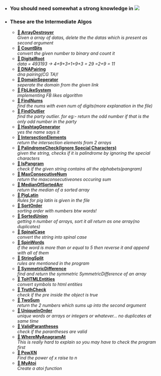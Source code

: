 - ### You should need somewhat a strong knowledge in <img src="https://img.shields.io/badge/JavaScript-323330?style=for-the-badge&logo=javascript&logoColor=F7DF1E" />

- ### These are the Intermediate Algos
  - **[🥈 ArrayDestroyer](arr-destroyer.js)** <br> _Given a array of datas, delete the the datas which is present as second argument_
  - **[🥈 CountBits](count-bits.js)** <br> _convert the given number to binary and count it_
  - **[🥈 DigitalRoot](digital-root.js)** <br> _data = 493193 -> 4+9+3+1+9+3 = 29 =2+9 = 11_
  - **[🥈 DNAPairing](dnapairingCGTA.js)** <br> _dna pairing(CG TA)!_
  - **[🥈 DomainSeperator](domain-seperator.js)** <br> _seperate the domain from the given link_
  - **[🥈 FbLikeSystem](fb-likes-algorithm.js)** <br> _implementing FB likes algorithm_
  - **[🥈 FindNums](find-nums.js)** <br> _find the nums with even num of digits(more explanation in the file)_
  - **[🥈 FindOutlier](findoutlier.js)** <br> _find the party outlier. for eg:- return the odd number if that is the only odd number in the party_
  - **[🥈 HashtagGenerator](hashtag-generator.js)** <br> _yes the name says it_
  - **[🥈 IntersectionElements](intersection-elements.js)** <br> _return the intersection elements from 2 arrays_
  - **[🥈 PalindromeCheck(Ignore Special Characters)](is-pali-without-special-characters.js)** <br> _given the string, checks if it is palindrome by ignoring the special characters_
  - **[🥈 IsPangram](ispangram.js)** <br> _check if the given string contains all the alphabets(pangram)_
  - **[🥈 MaxConsecutiveNum](maxconsecutiveones.js)** <br> _return the maxconsecutiveones occuring sum_
  - **[🥈 MedianOfSortedArr](median-of-sorted-arr.js)** <br> _return the median of a sorted array_
  - **[🥈 PigLatin](pig-latin.js)** <br> _Rules for pig latin is given in the file_
  - **[🥈 SortOrder](sort-order.js)** <br> _sorting order with numbers btw words!_
  - **[🥈 SortedUnion](sorted-union.js)** <br> _getting n number of arrays, sort it all return as one array(no duplicates)_
  - **[🥈 SpinalCase](spinalcase.js)** <br> _convert the string into spinal case_
  - **[🥈 SpinWords](spinwords-gt-5.js)** <br> _if the word is more than or equal to 5 then reverse it and append with all of them_
  - **[🥈 StringSplit](strsplit.js)** <br> _rules are mentioned in the program_
  - **[🥈 SymmetricDifference](symmetricdiff.js)** <br> _find and return the symmetric SymmetricDifference of an array_
  - **[🥈 ToHTMLEntities](tohtmlentities.js)** <br> _convert symbols to html entities_
  - **[🥈 TruthCheck](truth-check.js)** <br> _check if the pre inside the object is true_
  - **[🥈 TwoSum](two-sum-with-target.js)** <br> _return the 2 numbers which sums up into the second argument_
  - **[🥈 UniqueInOrder](uniqueinorder.js)** <br> _unique words or arrays or integers or whatever... no duplicates at same time_
  - **[🥈 ValidParantheses](valid-parantheses.js)** <br> _check if the parantheses are valid_
  - **[🥈 WhereMyAnagramAt](where-my-anagram.js)** <br> _This is really hard to explain so you may have to check the program first_
  - **[🥈 PowXN](powXN.js)** <br> _Find the power of x raise to n_
  - **[🥈 MyAtoi](atoi.js)** <br> _Create a atoi function_
